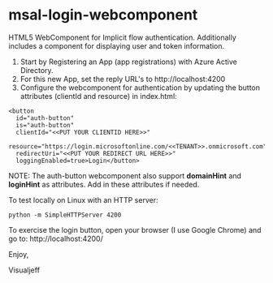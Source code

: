 # msal-login-webcomponent
HTML5 WebComponent for Implicit flow authentication.  Additionally includes a component for displaying user and token information.

1. Start by Registering an App (app registrations) with Azure Active Directory.
2. For this new App, set the reply URL's to http://localhost:4200
3. Configure the webcomponent for authentication by updating the button attributes (clientId and resource) in index.html:

```
<button
  id="auth-button" 
  is="auth-button" 
  clientId="<<PUT YOUR CLIENTID HERE>>" 
  resource="https://login.microsoftonline.com/<<TENANT>>.onmicrosoft.com" 
  redirectUri="<<PUT YOUR REDIRECT URL HERE>>"
  loggingEnabled=true>Login</button>
```
NOTE: The auth-button webcomponent also support **domainHint** and **loginHint** as attributes.  Add in these attributes if needed.


To test locally on Linux with an HTTP server:

```
python -m SimpleHTTPServer 4200
```

To exercise the login button, open your browser (I use Google Chrome) and go to:  http://localhost:4200/


Enjoy,

Visualjeff
